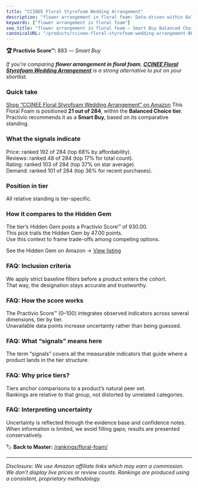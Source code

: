 ```yaml
---
title: "CCINEE Floral Styrofoam Wedding Arrangement"
description: "flower arrangement in floral foam: Data-driven within Balanced Choice ranking using the Practivio Score™. Positioned by quality, value, demand, findability, mo…"
keywords: ["flower arrangement in floral foam"]
seo_title: "flower arrangement in floral foam — Smart Buy Balanced Choice (2025)"
canonicalURL: "/products/ccinee-floral-styrofoam-wedding-arrangement-B08XYQ1XGD/"
---
```


**🏆 Practivio Score™:** 883 — _Smart Buy_


*If you're comparing **flower arrangement in floral foam**, **[CCINEE Floral Styrofoam Wedding Arrangement](https://www.amazon.com/dp/B08XYQ1XGD?tag=practivio-20)** is a strong alternative to put on your shortlist.*
### Quick take
[Shop “CCINEE Floral Styrofoam Wedding Arrangement” on Amazon](https://www.amazon.com/dp/B08XYQ1XGD?tag=practivio-20)
This Floral Foam is positioned **21 out of 284**, within the **Balanced Choice tier**.  
Practivio recommends it as a **Smart Buy**, based on its comparative standing.

### What the signals indicate
Price: ranked 192 of 284 (top 68% by affordability).  
Reviews: ranked 48 of 284 (top 17% for total count).  
Rating: ranked 103 of 284 (top 37% on star average).  
Demand: ranked 101 of 284 (top 36% for recent purchases).

### Position in tier
All relative standing is tier-specific.

### How it compares to the Hidden Gem
The tier’s Hidden Gem posts a Practivio Score™ of 930.00.  
This pick trails the Hidden Gem by 47.00 points.  
Use this context to frame trade-offs among competing options.  

See the Hidden Gem on Amazon → [View listing](https://www.amazon.com/dp/B0C73GH3PP?tag=practivio-20)

### FAQ: Inclusion criteria
We apply strict baseline filters before a product enters the cohort.  
That way, the designation stays accurate and trustworthy.

### FAQ: How the score works
The Practivio Score™ (0–100) integrates observed indicators across several dimensions, tier by tier.  
Unavailable data points increase uncertainty rather than being guessed.

### FAQ: What “signals” means here
The term “signals” covers all the measurable indicators that guide where a product lands in the tier structure.

### FAQ: Why price tiers?
Tiers anchor comparisons to a product’s natural peer set.  
Rankings are relative to that group, not distorted by unrelated categories.

### FAQ: Interpreting uncertainty
Uncertainty is reflected through the evidence base and confidence notes.  
When information is limited, we avoid filling gaps; results are presented conservatively.


🏷️ **Back to Master:** [/rankings/floral-foam/](/rankings/floral-foam/)

---
_Disclosure: We use Amazon affiliate links which may earn a commission. We don’t display live prices or review counts. Rankings are produced using a consistent, proprietary methodology._
